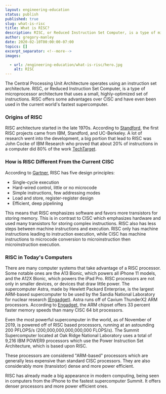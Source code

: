 ```yaml
---
layout: engineering-education
status: publish
published: true
slug: what-is-risc
title: What is RISC?
description: RISC, or Reduced Instruction Set Computer, is a type of microprocessor architecture that uses a small, highly-optimized set of instructions.
author: gregory-manley
date: 2020-02-10T00:00:00-07:00
topics: []
excerpt_separator: <!--more-->
images:

  - url: /engineering-education/what-is-risc/hero.jpg
    alt: RISC
---
```

The Central Processing Unit Architecture operates using an instruction set architecture. RISC, or Reduced Instruction Set Computer, is a type of microprocessor architecture that uses a small, highly-optimized set of instructions. RISC offers some advantages over CISC and have even been used in the current world's fastest supercomputer.
<!--more-->

### Origins of RISC
RISC architecture started in the late 1970s. According to [Standford](https://cs.stanford.edu/people/eroberts/courses/soco/projects/risc/whatis/index.html), the first RISC projects came from IBM, Standford, and UC-Berkeley. A lot of research went into the development, a big portion that lead to RISC was John Cocke of IBM Research who proved that about 20% of instructions in a computer did 80% of the work [TechTarget](https://search400.techtarget.com/definition/RISC).

### How is RISC Different From the Current CISC
According to [Gartner](https://www.gartner.com/en/information-technology/glossary/risc-reduced-instruction-set-computer), RISC has five design principles:

  - Single-cycle execution
  - Hard-wired control, little or no microcode
  - Simple instructions, few addressing modes
  - Load and store, register-register design
  - Efficient, deep pipelining

This means that RISC emphasizes software and favors more transistors for storing memory. This is in contrast to CISC which emphasizes hardware and used many transistors for storing complex instructions. RISC also has less steps between machine instructions and execution. RISC only has machine instructions leading to instruction execution, while CISC has machine instructions to microcode conversion to microinstruction then microinstruction execution.

### RISC in Today's Computers
There are many computer systems that take advantage of a RISC processor. Some notable ones are the A13 Bionic, which powers all iPhone 11 models, and the A12X Bionic, which powers the iPad Pro. RISC processors are not only in smaller devices, or devices that draw little power. The supercomputer Astra, made by Hewlett Packard Enterprise, is the largest ARM-based supercomputer to be used by the Sandia National Laboratory for nuclear research [(Engadget)](https://www.engadget.com/2018/06/18/astra-arm-supercomputer/). Astra runs off of Cavium ThunderX2 ARM processors. According to [Engadget](https://www.engadget.com/2018/06/18/astra-arm-supercomputer/), the ARM chipset offers 33 percent faster memory speeds than many CISC 64 bit processors.

Even the most powerful supercomputer in the world, as of November of 2019, is powered off of RISC based processors, running at an astounding 200 PFLOPS/s (200,000,000,000,000,000 FLOPS/s). The Summit Supercomputer located at Oak Ridge National Laboratory uses a total of 9,216 IBM POWER9 processors which use the Power Instruction Set Architecture, which is based upon RISC.

These processors are considered "ARM-based" processors which are generally less expensive than standard CISC processors. They are also considerably more (transistor) dense and more power efficient.

RISC has already made a big appearance in modern computing, being seen in computers from the iPhone to the fastest supercomputer Summit. It offers denser processors and more power efficient ones.
